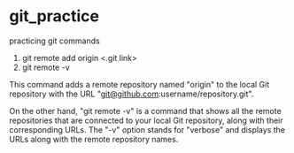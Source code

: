 # git_practice
practicing git commands
1. git remote add origin <.git link>
2. git remote -v

This command adds a remote repository named "origin" to the local Git repository with the URL "git@github.com:username/repository.git".

On the other hand, "git remote -v" is a command that shows all the remote repositories that are connected to your local Git repository, along with their corresponding URLs. The "-v" option stands for "verbose" and displays the URLs along with the remote repository names.
